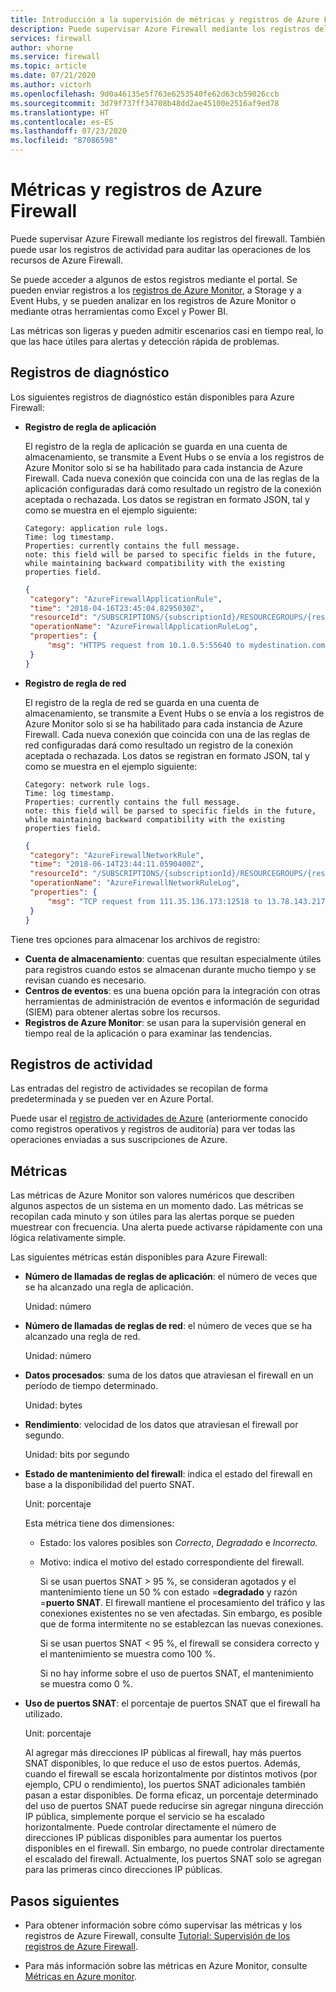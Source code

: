 ```yaml
---
title: Introducción a la supervisión de métricas y registros de Azure Firewall
description: Puede supervisar Azure Firewall mediante los registros del firewall. También puede usar los registros de actividad para auditar las operaciones de los recursos de Azure Firewall.
services: firewall
author: vhorne
ms.service: firewall
ms.topic: article
ms.date: 07/21/2020
ms.author: victorh
ms.openlocfilehash: 9d0a46135e5f763e6253540fe62d63cb59026ccb
ms.sourcegitcommit: 3d79f737ff34708b48dd2ae45100e2516af9ed78
ms.translationtype: HT
ms.contentlocale: es-ES
ms.lasthandoff: 07/23/2020
ms.locfileid: "87086598"
---
```

# <a name="azure-firewall-logs-and-metrics"></a>Métricas y registros de Azure Firewall

Puede supervisar Azure Firewall mediante los registros del firewall. También puede usar los registros de actividad para auditar las operaciones de los recursos de Azure Firewall.

Se puede acceder a algunos de estos registros mediante el portal. Se pueden enviar registros a los [registros de Azure Monitor](../azure-monitor/insights/azure-networking-analytics.md), a Storage y a Event Hubs, y se pueden analizar en los registros de Azure Monitor o mediante otras herramientas como Excel y Power BI.

Las métricas son ligeras y pueden admitir escenarios casi en tiempo real, lo que las hace útiles para alertas y detección rápida de problemas.

## <a name="diagnostic-logs"></a>Registros de diagnóstico

 Los siguientes registros de diagnóstico están disponibles para Azure Firewall:

* **Registro de regla de aplicación**

   El registro de la regla de aplicación se guarda en una cuenta de almacenamiento, se transmite a Event Hubs o se envía a los registros de Azure Monitor solo si se ha habilitado para cada instancia de Azure Firewall. Cada nueva conexión que coincida con una de las reglas de la aplicación configuradas dará como resultado un registro de la conexión aceptada o rechazada. Los datos se registran en formato JSON, tal y como se muestra en el ejemplo siguiente:

   ```
   Category: application rule logs.
   Time: log timestamp.
   Properties: currently contains the full message.
   note: this field will be parsed to specific fields in the future, while maintaining backward compatibility with the existing properties field.
   ```

   ```json
   {
    "category": "AzureFirewallApplicationRule",
    "time": "2018-04-16T23:45:04.8295030Z",
    "resourceId": "/SUBSCRIPTIONS/{subscriptionId}/RESOURCEGROUPS/{resourceGroupName}/PROVIDERS/MICROSOFT.NETWORK/AZUREFIREWALLS/{resourceName}",
    "operationName": "AzureFirewallApplicationRuleLog",
    "properties": {
        "msg": "HTTPS request from 10.1.0.5:55640 to mydestination.com:443. Action: Allow. Rule Collection: collection1000. Rule: rule1002"
    }
   }
   ```

* **Registro de regla de red**

   El registro de la regla de red se guarda en una cuenta de almacenamiento, se transmite a Event Hubs o se envía a los registros de Azure Monitor solo si se ha habilitado para cada instancia de Azure Firewall. Cada nueva conexión que coincida con una de las reglas de red configuradas dará como resultado un registro de la conexión aceptada o rechazada. Los datos se registran en formato JSON, tal y como se muestra en el ejemplo siguiente:

   ```
   Category: network rule logs.
   Time: log timestamp.
   Properties: currently contains the full message.
   note: this field will be parsed to specific fields in the future, while maintaining backward compatibility with the existing properties field.
   ```

   ```json
  {
    "category": "AzureFirewallNetworkRule",
    "time": "2018-06-14T23:44:11.0590400Z",
    "resourceId": "/SUBSCRIPTIONS/{subscriptionId}/RESOURCEGROUPS/{resourceGroupName}/PROVIDERS/MICROSOFT.NETWORK/AZUREFIREWALLS/{resourceName}",
    "operationName": "AzureFirewallNetworkRuleLog",
    "properties": {
        "msg": "TCP request from 111.35.136.173:12518 to 13.78.143.217:2323. Action: Deny"
    }
   }

   ```

Tiene tres opciones para almacenar los archivos de registro:

* **Cuenta de almacenamiento**: cuentas que resultan especialmente útiles para registros cuando estos se almacenan durante mucho tiempo y se revisan cuando es necesario.
* **Centros de eventos**: es una buena opción para la integración con otras herramientas de administración de eventos e información de seguridad (SIEM) para obtener alertas sobre los recursos.
* **Registros de Azure Monitor**: se usan para la supervisión general en tiempo real de la aplicación o para examinar las tendencias.

## <a name="activity-logs"></a>Registros de actividad

   Las entradas del registro de actividades se recopilan de forma predeterminada y se pueden ver en Azure Portal.

   Puede usar el [registro de actividades de Azure](../azure-resource-manager/management/view-activity-logs.md) (anteriormente conocido como registros operativos y registros de auditoría) para ver todas las operaciones enviadas a sus suscripciones de Azure.

## <a name="metrics"></a>Métricas

Las métricas de Azure Monitor son valores numéricos que describen algunos aspectos de un sistema en un momento dado. Las métricas se recopilan cada minuto y son útiles para las alertas porque se pueden muestrear con frecuencia. Una alerta puede activarse rápidamente con una lógica relativamente simple.

Las siguientes métricas están disponibles para Azure Firewall:

- **Número de llamadas de reglas de aplicación**: el número de veces que se ha alcanzado una regla de aplicación.

    Unidad: número

- **Número de llamadas de reglas de red**: el número de veces que se ha alcanzado una regla de red.

    Unidad: número

- **Datos procesados**: suma de los datos que atraviesan el firewall en un período de tiempo determinado.

    Unidad: bytes

- **Rendimiento**: velocidad de los datos que atraviesan el firewall por segundo.

    Unidad: bits por segundo

- **Estado de mantenimiento del firewall**: indica el estado del firewall en base a la disponibilidad del puerto SNAT.

    Unit: porcentaje

   Esta métrica tiene dos dimensiones:
  - Estado: los valores posibles son *Correcto*, *Degradado* e *Incorrecto.*
  - Motivo: indica el motivo del estado correspondiente del firewall. 

     Si se usan puertos SNAT > 95 %, se consideran agotados y el mantenimiento tiene un 50 % con estado =**degradado** y razón =**puerto SNAT**. El firewall mantiene el procesamiento del tráfico y las conexiones existentes no se ven afectadas. Sin embargo, es posible que de forma intermitente no se establezcan las nuevas conexiones.

     Si se usan puertos SNAT < 95 %, el firewall se considera correcto y el mantenimiento se muestra como 100 %.

     Si no hay informe sobre el uso de puertos SNAT, el mantenimiento se muestra como 0 %. 

- **Uso de puertos SNAT**: el porcentaje de puertos SNAT que el firewall ha utilizado.

    Unit: porcentaje

   Al agregar más direcciones IP públicas al firewall, hay más puertos SNAT disponibles, lo que reduce el uso de estos puertos. Además, cuando el firewall se escala horizontalmente por distintos motivos (por ejemplo, CPU o rendimiento), los puertos SNAT adicionales también pasan a estar disponibles. De forma eficaz, un porcentaje determinado del uso de puertos SNAT puede reducirse sin agregar ninguna dirección IP pública, simplemente porque el servicio se ha escalado horizontalmente. Puede controlar directamente el número de direcciones IP públicas disponibles para aumentar los puertos disponibles en el firewall. Sin embargo, no puede controlar directamente el escalado del firewall. Actualmente, los puertos SNAT solo se agregan para las primeras cinco direcciones IP públicas.   


## <a name="next-steps"></a>Pasos siguientes

- Para obtener información sobre cómo supervisar las métricas y los registros de Azure Firewall, consulte [Tutorial: Supervisión de los registros de Azure Firewall](tutorial-diagnostics.md).

- Para más información sobre las métricas en Azure Monitor, consulte [Métricas en Azure monitor](../azure-monitor/platform/data-platform-metrics.md).
